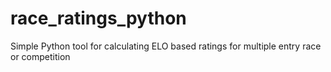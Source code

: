 # race_ratings_python
Simple Python tool for calculating ELO based ratings for multiple entry race or competition
